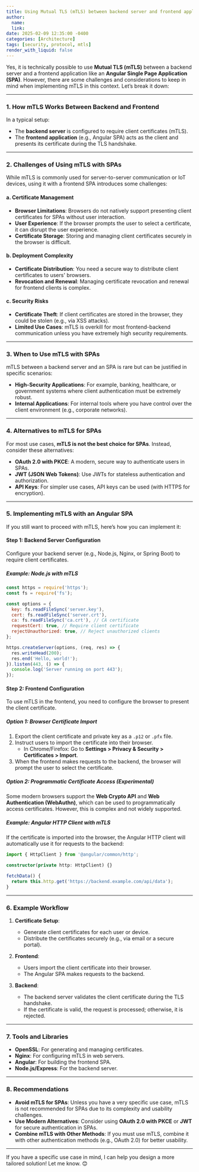 ```yaml
---
title: Using Mutual TLS (mTLS) between backend server and frontend application 
author:
  name: 
  link: 
date: 2025-02-09 12:35:00 -0400
categories: [Architecture]
tags: [security, protocol, mtls]
render_with_liquid: false
---
```


Yes, it is technically possible to use **Mutual TLS (mTLS)** between a backend server and a frontend application like an **Angular Single Page Application (SPA)**. However, there are some challenges and considerations to keep in mind when implementing mTLS in this context. Let’s break it down:

---

### **1. How mTLS Works Between Backend and Frontend**
In a typical setup:
- The **backend server** is configured to require client certificates (mTLS).
- The **frontend application** (e.g., Angular SPA) acts as the client and presents its certificate during the TLS handshake.

---

### **2. Challenges of Using mTLS with SPAs**
While mTLS is commonly used for server-to-server communication or IoT devices, using it with a frontend SPA introduces some challenges:

#### **a. Certificate Management**
- **Browser Limitations**: Browsers do not natively support presenting client certificates for SPAs without user interaction.
- **User Experience**: If the browser prompts the user to select a certificate, it can disrupt the user experience.
- **Certificate Storage**: Storing and managing client certificates securely in the browser is difficult.

#### **b. Deployment Complexity**
- **Certificate Distribution**: You need a secure way to distribute client certificates to users' browsers.
- **Revocation and Renewal**: Managing certificate revocation and renewal for frontend clients is complex.

#### **c. Security Risks**
- **Certificate Theft**: If client certificates are stored in the browser, they could be stolen (e.g., via XSS attacks).
- **Limited Use Cases**: mTLS is overkill for most frontend-backend communication unless you have extremely high security requirements.

---

### **3. When to Use mTLS with SPAs**
mTLS between a backend server and an SPA is rare but can be justified in specific scenarios:
- **High-Security Applications**: For example, banking, healthcare, or government systems where client authentication must be extremely robust.
- **Internal Applications**: For internal tools where you have control over the client environment (e.g., corporate networks).

---

### **4. Alternatives to mTLS for SPAs**
For most use cases, **mTLS is not the best choice for SPAs**. Instead, consider these alternatives:
- **OAuth 2.0 with PKCE**: A modern, secure way to authenticate users in SPAs.
- **JWT (JSON Web Tokens)**: Use JWTs for stateless authentication and authorization.
- **API Keys**: For simpler use cases, API keys can be used (with HTTPS for encryption).

---

### **5. Implementing mTLS with an Angular SPA**
If you still want to proceed with mTLS, here’s how you can implement it:

#### **Step 1: Backend Server Configuration**
Configure your backend server (e.g., Node.js, Nginx, or Spring Boot) to require client certificates.

##### **Example: Node.js with mTLS**
```javascript
const https = require('https');
const fs = require('fs');

const options = {
  key: fs.readFileSync('server.key'),
  cert: fs.readFileSync('server.crt'),
  ca: fs.readFileSync('ca.crt'), // CA certificate
  requestCert: true, // Require client certificate
  rejectUnauthorized: true, // Reject unauthorized clients
};

https.createServer(options, (req, res) => {
  res.writeHead(200);
  res.end('Hello, world!');
}).listen(443, () => {
  console.log('Server running on port 443');
});
```

#### **Step 2: Frontend Configuration**
To use mTLS in the frontend, you need to configure the browser to present the client certificate.

##### **Option 1: Browser Certificate Import**
1. Export the client certificate and private key as a `.p12` or `.pfx` file.
2. Instruct users to import the certificate into their browser.
   - In Chrome/Firefox: Go to **Settings > Privacy & Security > Certificates > Import**.
3. When the frontend makes requests to the backend, the browser will prompt the user to select the certificate.

##### **Option 2: Programmatic Certificate Access (Experimental)**
Some modern browsers support the **Web Crypto API** and **Web Authentication (WebAuthn)**, which can be used to programmatically access certificates. However, this is complex and not widely supported.

##### **Example: Angular HTTP Client with mTLS**
If the certificate is imported into the browser, the Angular HTTP client will automatically use it for requests to the backend:
```typescript
import { HttpClient } from '@angular/common/http';

constructor(private http: HttpClient) {}

fetchData() {
  return this.http.get('https://backend.example.com/api/data');
}
```

---

### **6. Example Workflow**
1. **Certificate Setup**:
   - Generate client certificates for each user or device.
   - Distribute the certificates securely (e.g., via email or a secure portal).

2. **Frontend**:
   - Users import the client certificate into their browser.
   - The Angular SPA makes requests to the backend.

3. **Backend**:
   - The backend server validates the client certificate during the TLS handshake.
   - If the certificate is valid, the request is processed; otherwise, it is rejected.

---

### **7. Tools and Libraries**
- **OpenSSL**: For generating and managing certificates.
- **Nginx**: For configuring mTLS in web servers.
- **Angular**: For building the frontend SPA.
- **Node.js/Express**: For the backend server.

---

### **8. Recommendations**
- **Avoid mTLS for SPAs**: Unless you have a very specific use case, mTLS is not recommended for SPAs due to its complexity and usability challenges.
- **Use Modern Alternatives**: Consider using **OAuth 2.0 with PKCE** or **JWT** for secure authentication in SPAs.
- **Combine mTLS with Other Methods**: If you must use mTLS, combine it with other authentication methods (e.g., OAuth 2.0) for better usability.

---

If you have a specific use case in mind, I can help you design a more tailored solution! Let me know. 😊


